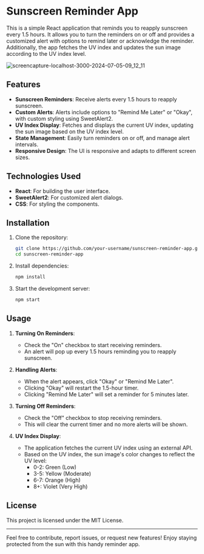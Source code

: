 # Sunscreen Reminder App

This is a simple React application that reminds you to reapply sunscreen every 1.5 hours. It allows you to turn the reminders on or off and provides a customized alert with options to remind later or acknowledge the reminder. Additionally, the app fetches the UV index and updates the sun image according to the UV index level.

![screencapture-localhost-3000-2024-07-05-09_12_11](https://github.com/KhadeejaArshadAli/Sunscreen-Reminder-App/assets/100237963/61f35323-0b02-4cde-8bfe-5d8c0ce0dd50)

## Features

- **Sunscreen Reminders**: Receive alerts every 1.5 hours to reapply sunscreen.
- **Custom Alerts**: Alerts include options to "Remind Me Later" or "Okay", with custom styling using SweetAlert2.
- **UV Index Display**: Fetches and displays the current UV index, updating the sun image based on the UV index level.
- **State Management**: Easily turn reminders on or off, and manage alert intervals.
- **Responsive Design**: The UI is responsive and adapts to different screen sizes.

## Technologies Used

- **React**: For building the user interface.
- **SweetAlert2**: For customized alert dialogs.
- **CSS**: For styling the components.

## Installation

1. Clone the repository:

    ```sh
    git clone https://github.com/your-username/sunscreen-reminder-app.git
    cd sunscreen-reminder-app
    ```

2. Install dependencies:

    ```sh
    npm install
    ```

3. Start the development server:

    ```sh
    npm start
    ```

## Usage

1. **Turning On Reminders**:
    - Check the "On" checkbox to start receiving reminders.
    - An alert will pop up every 1.5 hours reminding you to reapply sunscreen.

2. **Handling Alerts**:
    - When the alert appears, click "Okay" or "Remind Me Later".
    - Clicking "Okay" will restart the 1.5-hour timer.
    - Clicking "Remind Me Later" will set a reminder for 5 minutes later.

3. **Turning Off Reminders**:
    - Check the "Off" checkbox to stop receiving reminders.
    - This will clear the current timer and no more alerts will be shown.

4. **UV Index Display**:
    - The application fetches the current UV index using an external API.
    - Based on the UV index, the sun image's color changes to reflect the UV level:
        - 0-2: Green (Low)
        - 3-5: Yellow (Moderate)
        - 6-7: Orange (High)
        - 8+: Violet (Very High)
## License

This project is licensed under the MIT License.

---

Feel free to contribute, report issues, or request new features! Enjoy staying protected from the sun with this handy reminder app.


